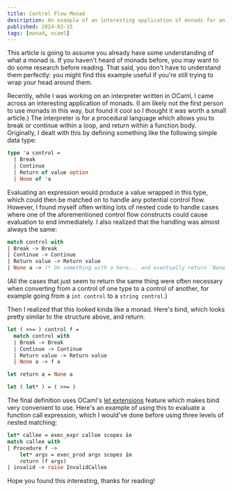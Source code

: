 ```yaml
---
title: Control Flow Monad
description: An example of an interesting application of monads for an interpreter in OCaml.
published: 2024-03-15
tags: [monad, ocaml]
---
```


<!-- cspell:ignore ocaml -->

This article is going to assume you already have some understanding of what a monad is. If you haven't heard of monads before, you may want to do some research before reading. That said, you don't have to understand them perfectly: you might find this example useful if you're still trying to wrap your head around them.

Recently, while I was working on an interpreter written in OCaml, I came across an interesting application of monads. (I am likely not the first person to use monads in this way, but found it cool so I thought it was worth a small article.) The interpreter is for a procedural language which allows you to break or continue within a loop, and return within a function body. Originally, I dealt with this by defining something like the following simple data type:

```ocaml
type 'a control =
  | Break
  | Continue
  | Return of value option
  | None of 'a
```

Evaluating an expression would produce a value wrapped in this type, which could then be matched on to handle any potential control flow. However, I found myself often writing lots of nested code to handle cases where one of the aforementioned control flow constructs could cause evaluation to end immediately. I also realized that the handling was almost always the same:

```ocaml
match control with
| Break -> Break
| Continue -> Continue
| Return value -> Return value
| None a -> (* Do something with a here... and eventually return `None b` *)
```

(All the cases that just seem to return the same thing were often necessary when converting from a control of one type to a control of another, for example going from a `int control` to a `string control`.)

Then I realized that this looked kinda like a monad. Here's bind, which looks pretty similar to the structure above, and return:

```ocaml
let ( >>= ) control f =
  match control with
  | Break -> Break
  | Continue -> Continue
  | Return value -> Return value
  | None a -> f a

let return a = None a

let ( let* ) = ( >>= )
```

The final definition uses OCaml's [let extensions](https://v2.ocaml.org/manual/bindingops.html) feature which makes bind very convenient to use. Here's an example of using this to evaluate a function call expression, which I would've done before using three levels of nested matching:

```ocaml
let* callee = exec_expr callee scopes in
match callee with
| Procedure f ->
    let* args = exec_prod args scopes in
    return (f args)
| invalid -> raise InvalidCallee
```

Hope you found this interesting, thanks for reading!
